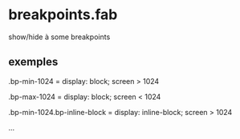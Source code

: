 # breakpoints.fab

show/hide à some breakpoints

## exemples

.bp-min-1024 = display: block; screen > 1024

.bp-max-1024 = display: block; screen < 1024

.bp-min-1024.bp-inline-block = display: inline-block; screen > 1024

...